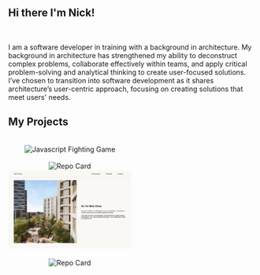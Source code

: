 ## Hi there I'm Nick! 
<br>


I am a software developer in training with a background in architecture. My background in architecture has strengthened my ability to deconstruct complex problems, collaborate effectively within teams, and apply critical problem-solving and analytical thinking to create user-focused solutions. I’ve chosen to transition into software development as it shares architecture’s user-centric approach, focusing on creating solutions that meet users' needs.
<br>

## My Projects  
<br>

<div style="display: inline-block; width: 250px; text-align: center; margin-right: 40px;">
  <a href="https://github.com/nchua3012/Javascript-Fighting-Game" style="outline: none; text-decoration: none;">
    <img src="https://github.com/nchua3012/Javascript-Fighting-Game/blob/main/Game%20Website.png?raw=true" width="250" alt="Javascript Fighting Game" style="outline: none; border: none;">
  </a>
  <br><br>
  <a href="https://github.com/nchua3012/Javascript-Fighting-Game" style="outline: none; text-decoration: none;">
    <img src="https://github-readme-stats.vercel.app/api/pin/?username=nchua3012&repo=Javascript-Fighting-Game&theme=apprentice" alt="Repo Card" style="outline: none; border: none;">
  </a>
</div>

<div style="display: inline-block; width: 250px; text-align: center;">
  <a href="https://github.com/nchua3012/NickChua" style="outline: none; text-decoration: none;">
    <img src="https://github.com/nchua3012/NickChua/blob/main/Portfolio%20Website.png?raw=true" width="250" alt="Nick Chua Portfolio Website" style="outline: none; border: none;">
  </a>
  <br><br>
  <a href="https://github.com/nchua3012/NickChua" style="outline: none; text-decoration: none;">
    <img src="https://github-readme-stats.vercel.app/api/pin/?username=nchua3012&repo=NickChua&theme=apprentice" alt="Repo Card" style="outline: none; border: none;">
  </a>
</div>

<br>


<br>
<br>
<br>
<br>
<br>
<br>
<br>
<br>
<br>
<br>
<br>
<br>
<br>

